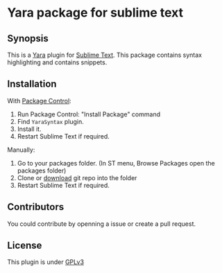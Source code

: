 # Yara package for sublime text

## Synopsis

This is a [Yara](http://plusvic.github.io/yara) plugin for
[Sublime Text](http://www.sublimetext.com).
This package contains syntax highlighting and contains snippets.

## Installation

With [Package Control](https://packagecontrol.io):

1. Run Package Control: "Install Package" command
2. Find `YaraSyntax` plugin.
3. Install it.
4. Restart Sublime Text if required.

Manually:

1. Go to your packages folder. (In ST menu, Browse Packages open the packages
folder)
2. Clone or [download](https://github.com/nyx0/YaraSyntax/archive/master.zip)
git repo into the folder
3. Restart Sublime Text if required.

## Contributors

You could contribute by openning a issue or create a pull request.

## License

This plugin is under [GPLv3](LICENSE.txt)
